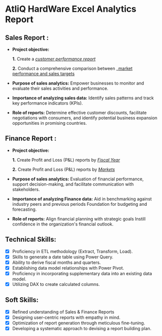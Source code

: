 # AtliQ HardWare Excel Analytics Report
## Sales Report :


- **Project objective:** 

    **1.** Create a _[customer performance report](https://github.com/JatinShamra/Excel-Sales-Analytics/blob/3525fda49db405e2563ad2a8aeeb1104f69713e7/Customer%20Performance%20Report.pdf)_ 

    **2.** Conduct a comprehensive comparison between _[market performance and sales targets](https://github.com/JatinShamra/Excel-Sales-Analytics/blob/3525fda49db405e2563ad2a8aeeb1104f69713e7/Market%20Performance%20vs%20Target%20Report.pdf)
- **Purpose of sales analytics:** Empower businesses to monitor and evaluate their sales activities and performance.

- **Importance of analyzing sales data:** Identify sales patterns and track key performance indicators (KPIs).

- **Role of reports:** Determine effective customer discounts, facilitate negotiations with consumers, and identify potential business expansion opportunities in promising countries.


## Finance Report :

- **Project objective:** 

    **1.** Create Profit and Loss (P&L) reports by _[Fiscal Year](https://github.com/JatinShamra/Excel-Sales-Analytics/edit/main/README.md)_ 

   **2.** Create Profit and Loss (P&L) reports by _[Markets](https://github.com/JatinShamra/Excel-Sales-Analytics/edit/main/README.md)_

- **Purpose of sales analytics:** Evaluation of financial performance, support decision-making, and facilitate communication with stakeholders.

- **Importance of analyzing Finance data:** Aid in benchmarking against industry peers and previous periods Foundation for budgeting and forecasting.

- **Role of reports:** Align financial planning with strategic goals Instill confidence in the organization's financial outlook.


## Technical Skills:
- [x]	Proficiency in ETL methodology (Extract, Transform, Load).
- [x]	Skills to generate a date table using Power Query.
- [x]	Ability to derive fiscal months and quarters.
- [x]	Establishing data model relationships with Power Pivot.
- [x]	Proficiency in incorporating supplementary data into an existing data model.
- [x]	Utilizing DAX to create calculated columns.

## Soft Skills:
- [x]	Refined understanding of Sales & Finance Reports
- [x]	Designing user-centric reports with empathy in mind.
- [x]	Optimization of report generation through meticulous fine-tuning.
- [x]	Developing a systematic approach to devising a report building plan.
